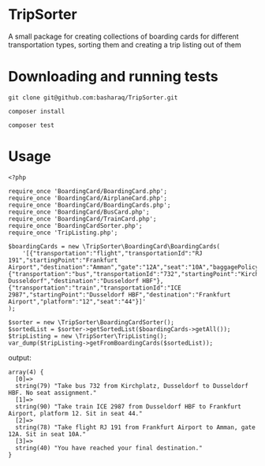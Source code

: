 # TripSorter
A small package for creating collections of boarding cards for different transportation types, sorting them and creating a trip listing out of them

# Downloading and running tests
```git clone git@github.com:basharaq/TripSorter.git```

```composer install```

```composer test```

# Usage
```
<?php

require_once 'BoardingCard/BoardingCard.php';
require_once 'BoardingCard/AirplaneCard.php';
require_once 'BoardingCard/BoardingCards.php';
require_once 'BoardingCard/BusCard.php';
require_once 'BoardingCard/TrainCard.php';
require_once 'BoardingCardSorter.php';
require_once 'TripListing.php';

$boardingCards = new \TripSorter\BoardingCard\BoardingCards(
    '[{"transportation":"flight","transportationId":"RJ 191","startingPoint":"Frankfurt Airport","destination":"Amman","gate":"12A","seat":"10A","baggagePolicy":""},{"transportation":"bus","transportationId":"732","startingPoint":"Kirchplatz, Dusseldorf","destination":"Dusseldorf HBF"},{"transportation":"train","transportationId":"ICE 2987","startingPoint":"Dusseldorf HBF","destination":"Frankfurt Airport","platform":"12","seat":"44"}]'
);

$sorter = new \TripSorter\BoardingCardSorter();
$sortedList = $sorter->getSortedList($boardingCards->getAll());
$tripListing = new \TripSorter\TripListing();
var_dump($tripListing->getFromBoardingCards($sortedList));
```

output:

```
array(4) {
  [0]=>
  string(79) "Take bus 732 from Kirchplatz, Dusseldorf to Dusseldorf HBF. No seat assignment."
  [1]=>
  string(90) "Take train ICE 2987 from Dusseldorf HBF to Frankfurt Airport, platform 12. Sit in seat 44."
  [2]=>
  string(78) "Take flight RJ 191 from Frankfurt Airport to Amman, gate 12A. Sit in seat 10A."
  [3]=>
  string(40) "You have reached your final destination."
}
```